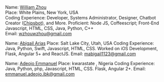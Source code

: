Name: [William Zhou](https://github.com/wzhouwzhou)</br>
Place: White Plains, New York, USA</br>
Coding Experience: Developer, Systems Administrator, Designer, Chatbot Creator ([Chipsbot](https://chipsbot.me)), and More. Proficient: Node JS, Coffeescript; Front-End Javascript, HTML, CSS, Java, Python, C++</br>
Email: wzhouwzhou@gmail.com</br>


Name: [Abigail Arias](https://github.com/bgail)
Place: Salt Lake City, Utah, USA
Coding Experience: Java, Python, Swift, Javascript, HTML, CSS. Worked on iOS Development, Flask, Angular 5+ and ReactJS. 
Email: mabigail1123@gmail.com

Name: [Adeojo Emmanuel](https://github.com/adeojoemmanuel)
Place: kwarastate , Nigeria
Coding Experience: Java, Python, php, Javascript, HTML, CSS. Flask, Angular 2+. 
Email: emmanuel.adeojo.ibk@gmail.com